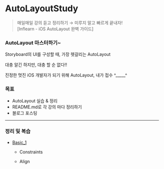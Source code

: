 # AutoLayoutStudy

> 매일매일 강의 듣고 정리하기 → 미루지 말고 빠르게 끝내자!  
> [Inflearn - iOS AutoLayout 완벽 가이드]


### AutoLayout 마스터하기~  

Storyboard의 UI를 구성할 때, 가장 헷갈리는 AutoLayout  

대충 알긴 하지만, 대충 할 순 없다!!  

진정한 멋진 iOS 개발자가 되기 위해 AutoLayout, 내가 접수 ^_____^  

### 목표

- AutoLayout 실습 & 정리
- README.md로 각 강의 마다 정리하기
- 블로그 포스팅

---

### 정리 및 복습

* [Basic_1](https://github.com/donnyrla10/AutoLayoutStudy/blob/main/AutoLayoutStudy/Basic_1.md)

    - Constraints

    - Align
    
    
    
